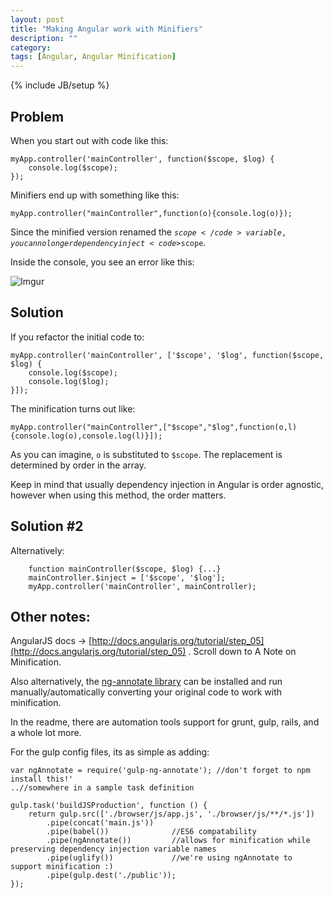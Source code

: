 ```yaml
---
layout: post
title: "Making Angular work with Minifiers"
description: ""
category: 
tags: [Angular, Angular Minification]
---
```

{% include JB/setup %}

## Problem

When you start out with code like this:

    myApp.controller('mainController', function($scope, $log) {
        console.log($scope);
    });

Minifiers end up with something like this:

    myApp.controller("mainController",function(o){console.log(o)});

Since the minified version renamed the <code>$scope</code> variable, you can no longer dependency inject <code>$scope</code>.

Inside the console, you see an error like this:

![Imgur](http://i.imgur.com/KM2Qq7D.png)

## Solution

If you refactor the initial code to:

    myApp.controller('mainController', ['$scope', '$log', function($scope, $log) {
        console.log($scope);
        console.log($log);
    }]);

The minification turns out like:

    myApp.controller("mainController",["$scope","$log",function(o,l){console.log(o),console.log(l)}]);

As you can imagine, <code>o</code> is substituted to <code>$scope</code>. The replacement is determined by order in the array.

Keep in mind that usually dependency injection in Angular is order agnostic, however when using this method, the order matters.

## Solution #2

Alternatively:

        function mainController($scope, $log) {...}
        mainController.$inject = ['$scope', '$log'];
        myApp.controller('mainController', mainController);

## Other notes:

AngularJS docs -> [http://docs.angularjs.org/tutorial/step_05](http://docs.angularjs.org/tutorial/step_05) . Scroll down to A Note on Minification.

Also alternatively, the [ng-annotate library](https://www.npmjs.com/package/ng-annotate) can be installed and run manually/automatically converting your original code to work with minification.

In the readme, there are automation tools support for grunt, gulp, rails, and a whole lot more.

For the gulp config files, its as simple as adding:

    var ngAnnotate = require('gulp-ng-annotate'); //don't forget to npm install this!'
    ..//somewhere in a sample task definition

    gulp.task('buildJSProduction', function () {
        return gulp.src(['./browser/js/app.js', './browser/js/**/*.js'])
            .pipe(concat('main.js'))
            .pipe(babel())              //ES6 compatability
            .pipe(ngAnnotate())         //allows for minification while preserving dependency injection variable names
            .pipe(uglify())             //we're using ngAnnotate to support minification :)
            .pipe(gulp.dest('./public'));
    });

